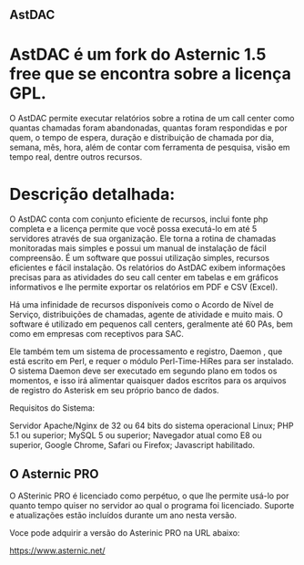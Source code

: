 ## AstDAC

# AstDAC é um fork do Asternic 1.5 free que se encontra sobre a licença GPL.

O AstDAC permite executar relatórios sobre a rotina de um call center como quantas chamadas foram abandonadas, quantas foram respondidas e por quem, o tempo de espera, duração e distribuição de chamada por dia, semana, mês, hora, além de contar com ferramenta de pesquisa, visão em tempo real, dentre outros recursos.

# Descrição detalhada:

O AstDAC conta com conjunto eficiente de recursos, inclui fonte php completa e a licença permite que você possa executá-lo em até 5 servidores através de sua organização. Ele torna a rotina de chamadas monitoradas mais simples e possui um manual de instalação de fácil compreensão. É um software que possui utilização simples, recursos eficientes e fácil instalação. Os relatórios do AstDAC exibem informações precisas para as atividades do seu call center em tabelas e em gráficos informativos e lhe permite exportar os relatórios em PDF e CSV (Excel). 

Há uma infinidade de recursos disponíveis como o Acordo de Nível de Serviço, distribuições de chamadas, agente de atividade e muito mais. O software é utilizado em pequenos call centers, geralmente até 60 PAs, bem como em empresas com receptivos para SAC. 

Ele também tem um sistema de processamento e registro, Daemon , que está escrito em Perl, e requer o módulo Perl-Time-HiRes para ser instalado. O sistema Daemon deve ser executado em segundo plano em todos os momentos, e isso irá alimentar quaisquer dados escritos para os arquivos de registro do Asterisk em seu próprio banco de dados.

Requisitos do Sistema:

Servidor Apache/Nginx de 32 ou 64 bits do sistema operacional Linux;
PHP 5.1 ou superior;
MySQL 5 ou superior;
Navegador atual como E8 ou superior, Google Chrome, Safari ou Firefox;
Javascript habilitado.

## O Asternic PRO

O ASterinic PRO é licenciado como perpétuo, o que lhe permite usá-lo por quanto tempo quiser no servidor ao qual o programa foi licenciado. Suporte e atualizações estão incluídos durante um ano nesta versão.

Voce pode adquirir a versão do Asterinic PRO na URL abaixo:

https://www.asternic.net/
